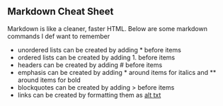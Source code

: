 ## Markdown Cheat Sheet

Markdown is like a cleaner, faster HTML. Below are some markdown commands I def want to remember

- unordered lists can be created by adding * before items
- ordered lists can be created by adding 1. before items
- headers can be created by adding # before items
- emphasis can be created by adding * around items for italics and ** around items for bold
- blockquotes can be created by adding > before items
- links can be created by formatting them as [alt txt](url)